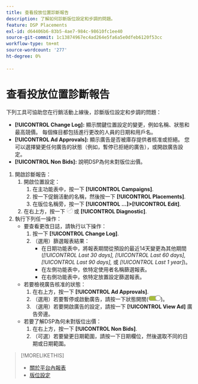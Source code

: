 ```yaml
---
title: 查看投放位置診斷報告
description: 了解如何診斷版位設定和步調的問題。
feature: DSP Placements
exl-id: d64406b6-83b5-4ae7-984c-98610fc1ee40
source-git-commit: 1c13874967ec4ad264e5fa6a5e0dfeb6120f53cc
workflow-type: tm+mt
source-wordcount: '277'
ht-degree: 0%

---
```


# 查看投放位置診斷報告

<!-- Does this really belong in the Campaign Management > Reports section or in the Placements section? -->

下列工具可協助您在行銷活動上線後，診斷版位設定和步調的問題：

* **[!UICONTROL Change Log]:** 顯示關鍵位置設定的變更，例如名稱、狀態和最高競價。 每個條目都包括進行更改的人員的日期和用戶名。
* **[!UICONTROL Ad Approvals]:** 顯示廣告是否被庫存提供者核准或拒絕。 您可以選擇變更任何廣告的狀態（例如，暫停已拒絕的廣告），或開啟廣告設定。
* **[!UICONTROL Non Bids]:** 說明DSP為何未對版位出價。

1. 開啟診斷報告：
   1. 開啟位置設定：
      1. 在主功能表中，按一下 **[!UICONTROL Campaigns]**.
      1. 按一下促銷活動的名稱，然後按一下 **[!UICONTROL Placements]**.
      1. 在版位名稱旁，按一下  **[!UICONTROL ...]>[!UICONTROL Edit]**.
   1. 在右上方，按一下 ![放置診斷](/help/dsp/assets/placement-diagnostics.png) 或 **[!UICONTROL Diagnostic]**.
1. 執行下列任一操作：
   * 要查看更改日誌，請執行以下操作：
      1. 按一下 **[!UICONTROL Change Log]**.
      1. （選用）篩選報表結果：
         * 在日期功能表中，將報表期間從預設的最近14天變更為其他期間(*[!UICONTROL Last 30 days],* *[!UICONTROL Last 60 days],* *[!UICONTROL Last 90 days],* 或 *[!UICONTROL Last 1 year]*)。
         * 在左側功能表中，依特定使用者名稱篩選報表。
         * 在右側功能表中，依特定放置設定篩選報表。
   * 若要檢視廣告核准的狀態：
      1. 在右上方，按一下 **[!UICONTROL Ad Approvals]**.
      1. （選用）若要暫停或啟動廣告，請按一下狀態開關(![狀態開關](/help/dsp/assets/status-switch.png))。
      1. （選用）若要開啟廣告的設定，請按一下 **[!UICONTROL View Ad]** 廣告旁邊。
   * 若要了解DSP為何未對版位出價：
      1. 在右上方，按一下 **[!UICONTROL Non Bids]**.
      1. （可選）若要變更日期範圍，請按一下日期欄位，然後選取不同的日期或日期範圍。

<!-- Later, add link to >* Definitions for NBRs (Reading No Bid Reports (NBRs)) -->

>[!MORELIKETHIS]
>
>* [關於平台內報表](campaign-reports-about.md)
>* [版位設定](/help/dsp/campaign-management/placements/placement-settings.md)

